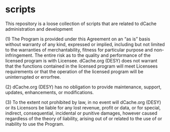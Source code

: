 scripts
=======

This repository is a loose collection of scripts that are related to dCache administration and development 

(1) The Program is provided under this Agreement on an “as is” basis without warranty of any kind, expressed or implied, including but not limited to the warranties of merchantability, fitness for particular purpose and non-infringement. The entire risk as to the quality and performance of the licensed program is with Licensee. dCache.org (DESY) does not warrant that the functions contained in the licensed program will meet Licensees requirements or that the operation of the licensed program will be uninterrupted or errorfree.

(2) dCache.org (DESY) has no obligation to provide maintenance, support, updates, enhancements, or modifications.

(3) To the extent not prohibited by law, in no event will dCache.org (DESY) or its Licensors be liable for any lost revenue, profit or data, or for special, indirect, consequential, incidental or punitive damages, however caused regardless of the theory of liability, arising out of or related to the use of or inability to use the Program.
